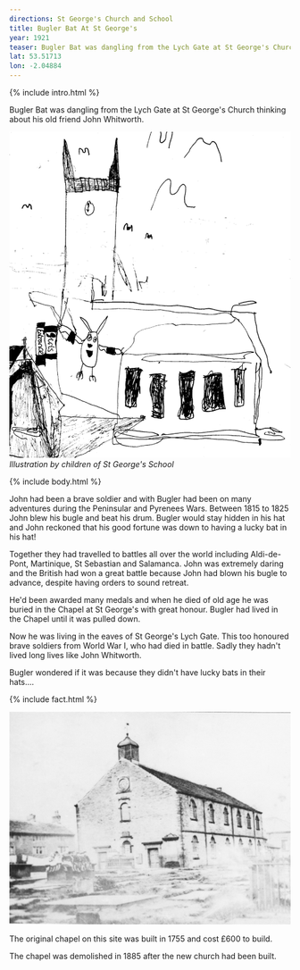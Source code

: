 ```yaml
---
directions: St George's Church and School
title: Bugler Bat At St George's
year: 1921
teaser: Bugler Bat was dangling from the Lych Gate at St George's Church thinking about his old friend John Whitworth.
lat: 53.51713
lon: -2.04884
---
```


{% include intro.html %}

Bugler Bat was dangling from the Lych Gate at St George's Church thinking about his old friend John Whitworth.

![Illustration by children of St George's School](/images/stops/bat/Trail_Bat_1.png)
_Illustration by children of St George's School_

{% include body.html %}

John had been a brave soldier and with Bugler had been on many adventures during the Peninsular and Pyrenees Wars. Between 1815 to 1825 John blew his bugle and beat his drum. Bugler would stay hidden in his hat and John reckoned that his good fortune was down to having a lucky bat in his hat!

Together they had travelled to battles all over the world including Aldi-de-Pont, Martinique, St Sebastian and Salamanca. John was extremely daring and the British had won a great battle because John had blown his bugle to advance, despite having orders to sound retreat.

He'd been awarded many medals and when he died of old age he was buried in the Chapel at St George's with great honour. Bugler had lived in the Chapel until it was pulled down.

Now he was living in the eaves of St George's Lych Gate. This too honoured brave soldiers from World War I, who had died in battle. Sadly they hadn't lived long lives like John Whitworth.

Bugler wondered if it was because they didn't have lucky bats in their hats....

{% include fact.html %}

![Photo of the remains of the chapel](/images/stops/bat/Trail_Bat_1b.png)

The original chapel on this site was built in 1755 and cost £600 to build.

The chapel was demolished in 1885 after the new church had been built.

